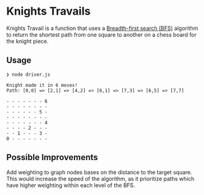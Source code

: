 # Knights Travails

Knights Travail is a function that uses a [Breadth-first search (BFS)](https://en.wikipedia.org/wiki/Breadth-first_search) algorithm to return the shortest path from one square to another on a chess board for the knight piece.

## Usage

```
❯ node driver.js

Knight made it in 6 moves!
Path: [0,0] => [2,1] => [4,2] => [6,1] => [7,3] => [6,5] => [7,7]

- - - - - - - 6
- - - - - - - -
- - - - - - 5 -
- - - - - - - -
- - - - - - - 4
- - - - 2 - - -
- - 1 - - - 3 -
0 - - - - - - -
```

## Possible Improvements

Add weighting to graph nodes bases on the distance to the target square. This would increase the speed of the algorithm, as it prioritize paths which have higher weighting within each level of the BFS.

